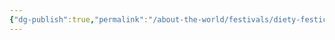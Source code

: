 ```yaml
---
{"dg-publish":true,"permalink":"/about-the-world/festivals/diety-festicals/festival-of-the-earth-god/","tags":["Festivals","Diety","Earth","Calander"]}
---
```

